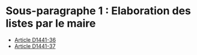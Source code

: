 # Sous-paragraphe 1 : Elaboration des listes par le maire

* [Article D1441-36](./LEGIARTI000018536525.md)
* [Article D1441-37](./LEGIARTI000018536523.md)
